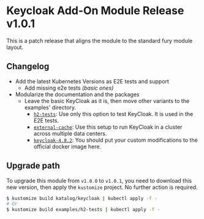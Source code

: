 # Keycloak Add-On Module Release v1.0.1

This is a patch release that aligns the module to the standard fury module layout.

## Changelog

- Add the latest Kubernetes Versions as E2E tests and support
  - Add missing e2e tests *(basic ones)*
- Modularize the documentation and the packages
  - Leave the basic KeyCloak as it is, then move other variants to the examples' directory.
    - [`h2-tests`](examples/h2-tests): Use only this option to test KeyCloak. It is used in the E2E tests.
    - [`external-cache`](examples/external-cache): Use this setup to run KeyCloak in a cluster across multiple data
    centers.
    - [`keycloak-4.8.2`](examples/keycloak-4.8.2): You should put your custom modifications to the official docker image
    here.

## Upgrade path

To upgrade this module from `v1.0.0` to `v1.0.1`, you need to download this new version, then apply the
`kustomize` project. No further action is required.

```bash
$ kustomize build katalog/keycloak | kubectl apply -f -
# Or
$ kustomize build examples/h2-tests | kubectl apply -f -
```
